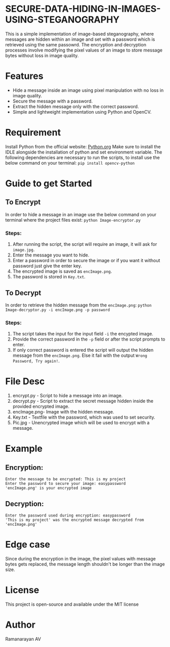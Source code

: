 # SECURE-DATA-HIDING-IN-IMAGES-USING-STEGANOGRAPHY
This is a simple implementation of image-based steganography, where messages are hidden within an image and set with a password which is retrieved using the same passowrd. The encryption and decryption processes involve modifying the pixel values of an image to store message bytes without loss in image quality.

# Features
- Hide a message inside an image using pixel manipulation with no loss in image quality.
- Secure the message with a password.
- Extract the hidden message only with the correct password.
- Simple and lightweight implementation using Python and OpenCV.

# Requirement
Install Python from the official website:
[Python.org](https://www.python.org/downloads/release/python-3132/)
Make sure to install the IDLE alongside the installation of python and set environment variable.
The following dependencies are necessary to run the scripts, to install use the below command on your terminal:
`pip install opencv-python`

# Guide to get Started
## To Encrypt
In order to hide a message in an image use the below command on your terminal where the project files exist:
`python Image-encryptor.py`
### Steps:
  1. After running the script, the script will require an image, it will ask for `image.jpg`.
  2. Enter the message you want to hide.
  3. Enter a password in order to secure the image or if you want it without password just give the enter key.
  4. The encrypted image is saved as `encImage.png`.
  5. The password is stored in `Key.txt`.

## To Decrypt
In order to retrieve the hidden message from the `encImage.png`:
`python Image-decryptor.py -i encImage.png -p password`
### Steps:
  1. The script takes the input for the input field `-i` the encypted image.
  2. Provide the correct password in the `-p` field or after the script prompts to enter.
  3. If only correct password is entered the script will output the hidden message from the `encImage.png`. Else it fail with the output `Wrong Password, Try again!`.

# File Desc
1. encrypt.py - Script to hide a message into an image.
2. decrypt.py - Script to extract the secret message hidden inside the provided encrypted image.
3. encImage.png- Image with the hidden message.
4. Key.txt - Textfile with the password, which was used to set security.
5. Pic.jpg - Unencrypted image which will be used to encrypt with a message.

# Example
## Encryption:
```
Enter the message to be encrypted: This is my project
Enter the password to secure your image: easypassword
'encImage.png' is your encrypted image
```
## Decryption:
```
Enter the password used during encryption: easypassword
'This is my project' was the encrypted message decrypted from 'encImage.png' `
```
 # Edge case
 Since during the encryption in the image, the pixel values with message bytes gets replaced, the message length shouldn't be longer than the image size.

 # License
 This project is open-source and available under the MIT license

 # Author
 Ramanarayan AV

